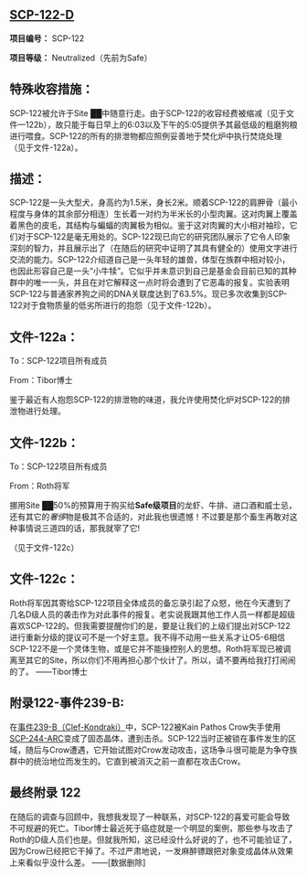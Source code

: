 ## [SCP-122-D](https://scp-wiki-cn.wikidot.com/decomm:scp-122-d)

**项目编号：** SCP-122

**项目等级：** Neutralized（先前为Safe）

## **特殊收容措施：**

SCP-122被允许于Site ██中随意行走。由于SCP-122的收容经费被缩减（见于文件—122b），故只能于每日早上的6:03以及下午的5:05提供予其最低级的粗磨狗粮进行喂食。SCP-122的所有的排泄物都应照例妥善地于焚化炉中执行焚烧处理（见于文件-122a）。

## **描述：**

SCP-122是一头大型犬，身高约为1.5米，身长2米。顺着SCP-122的肩胛骨（最小程度与身体的其余部分相连）生长着一对约为半米长的小型肉翼。这对肉翼上覆盖着黑色的皮毛，其结构与蝙蝠的肉翼极为相似。鉴于这对肉翼的大小相对袖珍，它们对于SCP-122是毫无用处的。SCP-122现已向它的研究团队展示了它令人印象深刻的智力，并且展示出了（在随后的研究中证明了其具有健全的）使用文字进行交流的能力。SCP-122介绍道自己是一头年轻的雄兽，体型在族群中相对较小，也因此形容自己是一头“小牛犊”。它似乎并未意识到自己是基金会目前已知的其种群中的唯一一头，并且在对它解释这一点时将会遭到了它恶毒的报复。实验表明SCP-122与普通家养狗之间的DNA关联度达到了63.5%。现已多次收集到SCP-122对于食物质量的低劣所进行的抱怨（见于文件-122b）。

## **文件-122a：**

To：SCP-122项目所有成员

From：Tibor博士

鉴于最近有人抱怨SCP-122的排泄物的味道，我允许使用焚化炉对SCP-122的排泄物进行处理。

## **文件-122b：**

To：SCP-122项目所有成员

From：Roth将军

挪用Site ██50%的预算用于购买给**Safe级项目**的龙虾、牛排、进口酒和威士忌，还有其它的*奢侈*物是极其不合适的，对此我也很遗憾！不过要是那个畜生再敢对这种事情说三道四的话，那我就宰了它!

（见于文件-122c）

## **文件-122c：**

Roth将军因其寄给SCP-122项目全体成员的备忘录引起了众怒，他在今天遭到了几名D级人员的袭击作为对此事件的报复。老实说我跟其他工作人员一样都是超级喜欢SCP-122的。但我需要提醒你们的是，要是让我们的上级们提出对SCP-122进行重新分级的提议可不是一个好主意。我不得不动用一些关系才让O5-6相信SCP-122不是一个灵体生物，或是它并不能操控别人的思想。Roth将军现已被调离至其它的Site，所以你们不用再担心那个伙计了。所以，请不要再给我打打闹闹的了。
——Tibor博士

## **附录122-事件239-B:**

在[事件239-B（Clef-Kondraki）](https://scp-wiki-cn.wikidot.com/incident-239-b-clef-kondraki)中，SCP-122被Kain Pathos Crow失手使用[SCP-244-ARC](https://scp-wiki-cn.wikidot.com/scp-244-arc)变成了固态晶体，遭到击杀。SCP-122当时正被锁在事件发生的区域，随后与Crow遭遇，它开始试图对Crow发动攻击，这场争斗很可能是为争夺族群中的统治地位而发生的。它直到被消灭之前一直都在攻击Crow。

## **最终附录 122**

在随后的调查与回顾中，我想我发现了一种联系，对SCP-122的喜爱可能会导致不可规避的死亡。Tibor博士最近死于癌症就是一个明显的案例，那些参与攻击了Roth的D级人员们也是。但就我所知，这已经没什么好说的了，也不可能验证了，因为Crow已经把它干掉了。不过严肃地说，一发麻醉镖跟把对象变成晶体从效果上来看似乎没什么差。
——[数据删除]